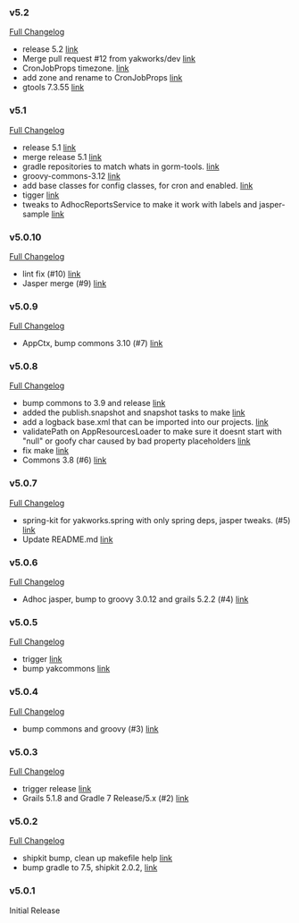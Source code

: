 ### v5.2

[Full Changelog](https://github.com/yakworks/spring-grails-kit/compare/v5.1...v5.2)
- release 5.2 [link](https://github.com/yakworks/spring-grails-kit/commit/6fba93c211ebbce3733bc848c67a1194202b743c)
- Merge pull request #12 from yakworks/dev [link](https://github.com/yakworks/spring-grails-kit/commit/9ae413dbd71f686aada91f004eb583ed7b3c680f)
- CronJobProps timezone. [link](https://github.com/yakworks/spring-grails-kit/commit/aa0527e6f1f91886685a4ef79310e924c906406e)
- add zone and rename to CronJobProps [link](https://github.com/yakworks/spring-grails-kit/commit/7b20ad2e7e32825bd146a178860b9221fc31c969)
- gtools 7.3.55 [link](https://github.com/yakworks/spring-grails-kit/commit/1a4d292d44bf4903c1500976aa754fa85d19a71e)

### v5.1

[Full Changelog](https://github.com/yakworks/spring-grails-kit/compare/v5.0.10...v5.1)
- release 5.1 [link](https://github.com/yakworks/spring-grails-kit/commit/13689544fe024fbe13b081b1f6476bb05bbb7138)
- merge release 5.1 [link](https://github.com/yakworks/spring-grails-kit/commit/85d1a9f5ca23fa7fa3714454d990f00328a87880)
- gradle repositories to match whats in gorm-tools. [link](https://github.com/yakworks/spring-grails-kit/commit/19f398e7bf53f853377f4e1451f85c524abc3d85)
- groovy-commons-3.12 [link](https://github.com/yakworks/spring-grails-kit/commit/df426e3eeec329b571d451fe46d7621ee07759dc)
- add base classes for config classes, for cron and enabled. [link](https://github.com/yakworks/spring-grails-kit/commit/4206605cdbedc83d8837821a87c4251c6087d51e)
- tigger [link](https://github.com/yakworks/spring-grails-kit/commit/67bc63cc2537cb46bbcedd253760907448e4da57)
- tweaks to AdhocReportsService to make  it work with labels and jasper-sample [link](https://github.com/yakworks/spring-grails-kit/commit/28b05bc0d9e010befd91ceee01ad2ce768546bf8)

### v5.0.10

[Full Changelog](https://github.com/yakworks/spring-grails-kit/compare/v5.0.9...v5.0.10)
- lint fix (#10) [link](https://github.com/yakworks/spring-grails-kit/commit/7176666a00918d95af1134c53dbf838b1abc6a0d)
- Jasper merge (#9) [link](https://github.com/yakworks/spring-grails-kit/commit/45acf9c943277550ed40a2580477f10fb80fdc95)

### v5.0.9

[Full Changelog](https://github.com/yakworks/spring-grails-kit/compare/v5.0.8...v5.0.9)
- AppCtx, bump commons 3.10 (#7) [link](https://github.com/yakworks/spring-grails-kit/commit/cf39cbbe1e553168cbc3299bc04147404f22661e)

### v5.0.8

[Full Changelog](https://github.com/yakworks/spring-grails-kit/compare/v5.0.7...v5.0.8)
- bump commons to 3.9 and release [link](https://github.com/yakworks/spring-grails-kit/commit/24ec395e6ecd385cf09e58020b095dfda68aff40)
- added the publish.snapshot and snapshot tasks to make [link](https://github.com/yakworks/spring-grails-kit/commit/9d6b1d634a54ab6d3d22e1732f087fa1ecc2c7d5)
- add a logback base.xml that can be imported into our projects. [link](https://github.com/yakworks/spring-grails-kit/commit/d957c28cd59f9763968fe3feadc49eff6a249d62)
- validatePath on AppResourcesLoader to make sure it doesnt start with "null" or goofy char caused by bad property placeholders [link](https://github.com/yakworks/spring-grails-kit/commit/a7760dfc0fc275ab654e89208c7c3332e76f71f8)
- fix make [link](https://github.com/yakworks/spring-grails-kit/commit/89c788c47e7b517cb3356a6a7ac9d88f9cded1e7)
- Commons 3.8 (#6) [link](https://github.com/yakworks/spring-grails-kit/commit/4f8cbb093c028caad74eb31e8d9e68b8251bb24d)

### v5.0.7

[Full Changelog](https://github.com/yakworks/spring-grails-kit/compare/v5.0.6...v5.0.7)
- spring-kit for yakworks.spring with only spring deps, jasper tweaks. (#5) [link](https://github.com/yakworks/spring-grails-kit/commit/e95696324ed4b21a746b3dbaa697378b8b21e5d1)
- Update README.md [link](https://github.com/yakworks/spring-grails-kit/commit/2b8786a748d5e556e27e99a4939e16f0749248b1)

### v5.0.6

[Full Changelog](https://github.com/yakworks/spring-grails-kit/compare/v5.0.5...v5.0.6)
- Adhoc jasper, bump to groovy 3.0.12 and grails 5.2.2 (#4) [link](https://github.com/yakworks/spring-grails-kit/commit/f4f49a9deccec292fb922cb433eeb14c030cc087)

### v5.0.5

[Full Changelog](https://github.com/yakworks/spring-grails-kit/compare/v5.0.4...v5.0.5)
- trigger [link](https://github.com/yakworks/spring-grails-kit/commit/850fa7240a43a993576280ca954988dcda9c5959)
- bump yakcommons [link](https://github.com/yakworks/spring-grails-kit/commit/c8ba2d724dbe62e00fd6316718c617a00a54501c)

### v5.0.4

[Full Changelog](https://github.com/yakworks/spring-grails-kit/compare/v5.0.3...v5.0.4)
-  bump commons and groovy (#3) [link](https://github.com/yakworks/spring-grails-kit/commit/c9cc9c8a7b25534425bcd914ea69d24815cc9678)

### v5.0.3

[Full Changelog](https://github.com/yakworks/spring-grails-kit/compare/v5.0.2...v5.0.3)
- trigger release [link](https://github.com/yakworks/spring-grails-kit/commit/8f27bc75b034d815638896c5661102f666275797)
- Grails 5.1.8 and Gradle 7 Release/5.x (#2) [link](https://github.com/yakworks/spring-grails-kit/commit/8bb89a249f2d1fd726059723862fa57171369a12)

### v5.0.2

[Full Changelog](https://github.com/yakworks/spring-grails-kit/compare/v5.0.1...v5.0.2)
- shipkit bump, clean up makefile help [link](https://github.com/yakworks/spring-grails-kit/commit/9e1ed38700c801d8fc8ecefbecdeab8c0f622579)
- bump gradle to 7.5, shipkit 2.0.2, [link](https://github.com/yakworks/spring-grails-kit/commit/0cb54766f7b4c60e381c246f69b4b3404147e77d)

### v5.0.1

Initial Release
